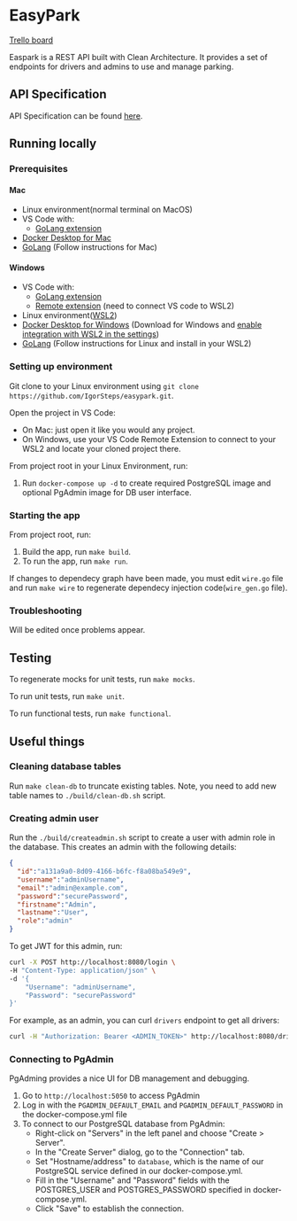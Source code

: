 # EasyPark

[Trello board](https://trello.com/invite/b/lGdfavnm/ATTI15a8afbd1ced04b229e8f2380279ac156CE4A0AF/easypark)

Easpark is a REST API built with Clean Architecture. It provides a set of endpoints for drivers and admins to use and manage parking.

## API Specification

API Specification can be found [here](docs/API_SPEC.md).

## Running locally

### Prerequisites

#### Mac

- Linux environment(normal terminal on MacOS)
- VS Code with:
  - [GoLang extension](https://marketplace.visualstudio.com/items?itemName=golang.Go)
- [Docker Desktop for Mac](https://docs.docker.com/desktop/install/mac-install/)
- [GoLang](https://go.dev/doc/install) (Follow instructions for Mac)

#### Windows

- VS Code with:
  - [GoLang extension](https://marketplace.visualstudio.com/items?itemName=golang.Go)
  - [Remote extension](https://marketplace.visualstudio.com/items?itemName=ms-vscode-remote.vscode-remote-extensionpack) (need to connect VS code to WSL2)
- Linux environment([WSL2](https://learn.microsoft.com/en-us/windows/wsl/install))
- [Docker Desktop for Windows](https://docs.docker.com/desktop/install/windows-install/) (Download for Windows and [enable integration with WSL2 in the settings](https://docs.docker.com/desktop/wsl/))
- [GoLang](https://go.dev/doc/install) (Follow instructions for Linux and install in your WSL2)

### Setting up environment

Git clone to your Linux environment using `git clone https://github.com/IgorSteps/easypark.git`.

Open the project in VS Code:

- On Mac: just open it like you would any project.
- On Windows, use your VS Code Remote Extension to connect to your WSL2 and locate your cloned project there.

From project root in your Linux Environment, run:

1. Run `docker-compose up -d` to create required PostgreSQL image and optional PgAdmin image for DB user interface.

### Starting the app

From project root, run:

1. Build the app, run `make build`.
2. To run the app, run `make run`.

If changes to dependecy graph have been made, you must edit `wire.go` file and run `make wire` to regenerate dependecy injection code(`wire_gen.go` file).

### Troubleshooting

Will be edited once problems appear.

## Testing

To regenerate mocks for unit tests, run `make mocks`.

To run unit tests, run `make unit`.

To run functional tests, run `make functional`.

## Useful things

### Cleaning database tables

Run `make clean-db` to truncate existing tables. Note, you need to add new table names to `./build/clean-db.sh` script.

### Creating admin user

Run the `./build/createadmin.sh` script to create a user with admin role in the database. This creates an admin with the following details:

```json
{
  "id":"a131a9a0-8d09-4166-b6fc-f8a08ba549e9",
  "username":"adminUsername",
  "email":"admin@example.com", 
  "password":"securePassword",
  "firstname":"Admin",
  "lastname":"User",
  "role":"admin"
}
```

To get JWT for this admin, run:

```bash
curl -X POST http://localhost:8080/login \
-H "Content-Type: application/json" \
-d '{
    "Username": "adminUsername",
    "Password": "securePassword"
}'
```

For example, as an admin, you can curl `drivers` endpoint to get all drivers:

```bash
curl -H "Authorization: Bearer <ADMIN_TOKEN>" http://localhost:8080/drivers
```

### Connecting to PgAdmin

PgAdming provides a nice UI for DB management and debugging.

1. Go to `http://localhost:5050` to access PgAdmin
2. Log in with the `PGADMIN_DEFAULT_EMAIL` and `PGADMIN_DEFAULT_PASSWORD` in the docker-compose.yml file
3. To connect to our PostgreSQL database from PgAdmin:
    - Right-click on "Servers" in the left panel and choose "Create > Server".
    - In the "Create Server" dialog, go to the "Connection" tab.
    - Set "Hostname/address" to `database`, which is the name of our PostgreSQL service defined in our docker-compose.yml.
    - Fill in the "Username" and "Password" fields with the POSTGRES_USER and POSTGRES_PASSWORD specified in docker-compose.yml.
    - Click "Save" to establish the connection.
